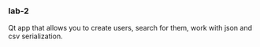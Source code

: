 ### lab-2

Qt app that allows you to create users, search for them, work with json and csv serialization.
